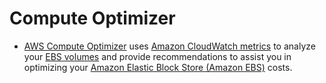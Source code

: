 # Compute Optimizer
- [AWS Compute Optimizer](https://docs.aws.amazon.com/compute-optimizer/latest/ug/what-is-compute-optimizer.html) uses [Amazon CloudWatch metrics](AmazonCloudWatch/Readme.md) to analyze your [EBS volumes](../7_StorageServices/1_BlockStorageTypes/AmazonEBS/Readme.md) and provide recommendations to assist you in optimizing your [Amazon Elastic Block Store (Amazon EBS)](../7_StorageServices/1_BlockStorageTypes/AmazonEBS/Readme.md) costs.

